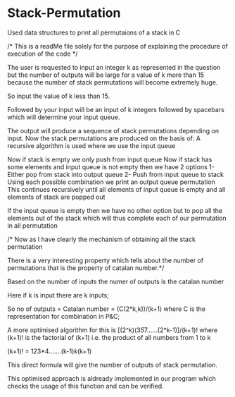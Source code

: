 # Stack-Permutation
Used data structures to print all permutaions of a stack in C



/* This is a readMe file solely for the purpose of explaining the procedure of execution of the code */

The user is requested to input an integer k as represented in the question but the number of outputs will be large for a value of 
k more than 15 because the number of stack permutations will become extremely huge.

So input the value of k less than 15.

Followed by your input will be an input of k integers followed by spacebars which will determine your input queue.

The output will produce a sequence of stack permutations depending on input.
Now the stack permutations are produced on the basis of: 
A recursive algorithm is used where we use the input queue

Now if stack is empty we only push from input queue
Now if stack has some elements and input queue is not empty then we have 2 options 
1- Either pop from stack into output queue
2- Push from input queue to stack
Using each possible combination we print an output queue permutation 
This continues recursively until all elements of input queue is empty and all 
elements of stack are popped out

If the input queue is empty then we have no other option but to pop all the elements out of the stack which will 
thus complete each of our permutation in all permutation

/* Now as I have clearly the mechanism of obtaining all the stack permutation 

There is a very interesting property which tells about the number of permutations that is the property of catalan number.*/

Based on the number of inputs the numer of outputs is the catalan number 

Here if k is input there are k inputs;

So no of outputs = Catalan number = (C(2*k,k))/(k+1)
where C is the representation for combination in P&C;

A more optimised algorithm for this is [(2^k)(3*5*7......(2*k-1)]/(k+1)!
where (k+1)! is the factorial of (k+1) i.e. the product of all numbers from 1 to k

(k+1)! = 1*2*3*4.......(k-1)*k*(k+1)

This direct formula will give the number of outputs of stack permutation.

This optimised approach is aldready implemented in our program which checks the usage of this function and can be verified.


